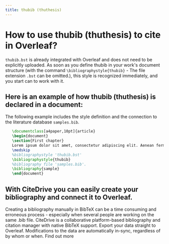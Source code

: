 ```yaml
---
title: thubib (thuthesis)
---
```


# How to use thubib (thuthesis) to cite in Overleaf? 
`thubib.bst` is already integrated with Overleaf and does not need to be explicitly uploaded. As soon as you define thubib in your work's document structure (with the command `\bibliographystyle{thubib}` - The file extension `.bst` can be omitted.), this style is recognized immediately, and you start can to work with it.

## Here is an example of how thubib (thuthesis) is declared in a document:
The following example includes the style definition and the connection to the literature database `samples.bib`.
```tex
   \documentclass[a4paper,10pt]{article}
   \begin{document}
   \section{First chapter}
   Lorem ipsum dolor sit amet, consectetur adipiscing elit. Aenean fermentum justo massa, ut maximus mauris sodales et. Aenean vel elit a erat rhoncus pharetra.
   \medskip
   %bibliographystyle 'thubib.bst'
   \bibliographystyle{thubib}
   %bibliography file 'samples.bib'.
   \bibliography{sample}
   \end{document}
```

## With CiteDrive you can easily create your bibliography and connect it to Overleaf. 
Creating a bibliography manually in BibTeX can be a time consuming and erroneous process - especially when several people are working on the same .bib file. CiteDrive is a collaborative platform-based bibliography and citation manager with native BibTeX support. Export your data straight to Overleaf. Modifications to the data are automatically in-sync, regardless of by whom or when. Find out more
